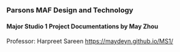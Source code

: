 ### Parsons MAF Design and Technology
#### Major Studio 1 Project Documentations by May Zhou
Professor: Harpreet Sareen
https://maydeyn.github.io/MS1/
